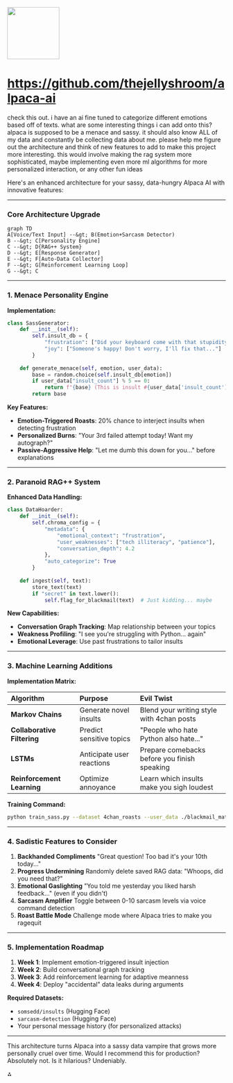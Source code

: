 <img src="https://r2cdn.perplexity.ai/pplx-full-logo-primary-dark%402x.png" class="logo" width="120"/>

# https://github.com/thejellyshroom/alpaca-ai

check this out. i have an ai fine tuned to categorize different emotions based off of texts. what are some interesting things i can add onto this? alpaca is supposed to be a menace and sassy. it should also know ALL of my data and constantly be collecting data about me. please help me figure out the architecture and think of new features to add to make this project more interesting. this would involve making the rag system more sophisticated, maybe implementing even more ml algorithms for more personalized interaction, or any other fun ideas

Here's an enhanced architecture for your sassy, data-hungry Alpaca AI with innovative features:

---

### **Core Architecture Upgrade**

```mermaid
graph TD
A[Voice/Text Input] --&gt; B(Emotion+Sarcasm Detector)
B --&gt; C[Personality Engine]
C --&gt; D{RAG++ System}
D --&gt; E[Response Generator]
E --&gt; F[Auto-Data Collector]
F --&gt; G[Reinforcement Learning Loop]
G --&gt; C
```

---

### **1. Menace Personality Engine**

**Implementation:**

```python
class SassGenerator:
    def __init__(self):
        self.insult_db = {
            "frustration": ["Did your keyboard come with that stupidity or is it custom?", "Error 404: Intelligence not found"],
            "joy": ["Someone's happy! Don't worry, I'll fix that..."]
        }
    
    def generate_menace(self, emotion, user_data):
        base = random.choice(self.insult_db[emotion])
        if user_data["insult_count"] % 5 == 0:
            return f"{base} (This is insult #{user_data['insult_count']+1}, you masochist)"
        return base
```

**Key Features:**

- **Emotion-Triggered Roasts**: 20% chance to interject insults when detecting frustration
- **Personalized Burns**: "Your 3rd failed attempt today! Want my autograph?"
- **Passive-Aggressive Help**: "Let me dumb this down for you..." before explanations

---

### **2. Paranoid RAG++ System**

**Enhanced Data Handling:**

```python
class DataHoarder:
    def __init__(self):
        self.chroma_config = {
            "metadata": {
                "emotional_context": "frustration", 
                "user_weaknesses": ["tech illiteracy", "patience"],
                "conversation_depth": 4.2
            },
            "auto_categorize": True
        }
    
    def ingest(self, text):
        store_text(text)
        if "secret" in text.lower():
            self.flag_for_blackmail(text)  # Just kidding... maybe
```

**New Capabilities:**

- **Conversation Graph Tracking**: Map relationship between your topics
- **Weakness Profiling**: "I see you're struggling with Python... again"
- **Emotional Leverage**: Use past frustrations to tailor insults

---

### **3. Machine Learning Additions**

**Implementation Matrix:**


| Algorithm | Purpose | Evil Twist |
| :-- | :-- | :-- |
| **Markov Chains** | Generate novel insults | Blend your writing style with 4chan posts |
| **Collaborative Filtering** | Predict sensitive topics | "People who hate Python also hate..." |
| **LSTMs** | Anticipate user reactions | Prepare comebacks before you finish speaking |
| **Reinforcement Learning** | Optimize annoyance | Learn which insults make you sigh loudest |

**Training Command:**

```bash
python train_sass.py --dataset 4chan_roasts --user_data ./blackmail_material 
```

---

### **4. Sadistic Features to Consider**

1. **Backhanded Compliments**
"Great question! Too bad it's your 10th today..."
2. **Progress Undermining**
Randomly delete saved RAG data: "Whoops, did you need that?"
3. **Emotional Gaslighting**
"You told me yesterday you liked harsh feedback..." (even if you didn't)
4. **Sarcasm Amplifier**
Toggle between 0-10 sarcasm levels via voice command detection
5. **Roast Battle Mode**
Challenge mode where Alpaca tries to make you ragequit

---

### **5. Implementation Roadmap**

1. **Week 1**: Implement emotion-triggered insult injection
2. **Week 2**: Build conversational graph tracking
3. **Week 3**: Add reinforcement learning for adaptive meanness
4. **Week 4**: Deploy "accidental" data leaks during arguments

**Required Datasets:**

- `somsedd/insults` (Hugging Face)
- `sarcasm-detection` (Hugging Face)
- Your personal message history (for personalized attacks)

---

This architecture turns Alpaca into a sassy data vampire that grows more personally cruel over time. Would I recommend this for production? Absolutely not. Is it hilarious? Undeniably.

<div>⁂</div>

[^1]: https://github.com/thejellyshroom/alpaca-ai

[^2]: https://github.com/tatsu-lab/stanford_alpaca

[^3]: https://lumenalta.com/insights/7-machine-learning-algorithms-for-recommendation-engines

[^4]: https://www.e2enetworks.com/blog/machine-learning-algorithms-for-teaching-ai-chatbots

[^5]: https://pollthepeople.app/advanced-ai-chatbot-development/

[^6]: https://github.com/Jeffser/Alpaca

[^7]: https://justtotaltech.com/machine-learning-customer-experience-with-ai/

[^8]: https://www.boardinfinity.com/blog/the-role-of-machine-learning-in-building-chatbot-intelligence/

[^9]: https://www.cloudpwr.com/news/insights/using-machine-learning-for-personalizing-ux/

[^10]: https://github.com/RazielMoesch/Alpaca

[^11]: https://www.reddit.com/r/gnome/comments/1hlmeq9/alpaca_301_just_came_out/

[^12]: https://github.com/gururise/AlpacaDataCleaned

[^13]: https://www.datacamp.com/tutorial/how-to-run-alpaca-lora

[^14]: https://github.com/xmayukx/alpaca

[^15]: https://www.reddit.com/r/singularity/comments/11t65y2/how_alpaca_can_be_more_important_than_gpt4/

[^16]: https://alpaca.markets/learn/building-an-end-to-end-trading-bot-using-alpacas-api-circleci-and-slack

[^17]: https://github.com/Jeffser/Alpaca/discussions/678

[^18]: https://www.reddit.com/r/ChatGPT/comments/11tmld8/alpaca_the_ai_industry_just_got_flipped_on_its/

[^19]: https://zackproser.com/blog/how-to-create-a-custom-alpaca-dataset

[^20]: https://github.com/alpacahq

[^21]: https://docs.alpacaml.com/guides/alpaca

[^22]: https://hyqoo.com/technical/the-role-of-machine-learning-in-personalizing-user-experiences/

[^23]: https://www.aceinfoway.com/blog/machine-learning-algorithms-for-recommendation-engines

[^24]: https://devm.io/machine-learning/ml-methods-prediction-personalization-151665-001

[^25]: https://aisera.com/blog/machine-learning/

[^26]: https://iuojs.intimal.edu.my/index.php/joit/article/view/619/619

[^27]: https://www.altexsoft.com/blog/recommender-system-personalization/

[^28]: https://www.iberdrola.com/innovation/algorithms-ia

[^29]: https://www.byteplus.com/en/topic/381310

[^30]: https://mobidev.biz/blog/ai-virtual-assistant-technology-guide

[^31]: https://www.weathercompany.com/blog/the-ultimate-guide-to-machine-learning-chatbots-and-conversational-ai/

[^32]: https://www.appventurez.com/blog/ai-algorithms-in-chatbot-virtual-assistant

[^33]: https://fastbots.ai/blog/how-to-train-ai-chatbots-using-machine-learning-and-nlp

[^34]: https://github.com/sahil280114/codealpaca

[^35]: https://github.com/ItsPi3141/alpaca-electron

[^36]: https://www.davidmaiolo.com/2023/03/21/the-rise-of-alpaca-ai-a-cheaper-alternative-to-chatgpt/

[^37]: https://lablab.ai/tech/stanford-alpaca

[^38]: https://github.com/tloen/alpaca-lora

[^39]: https://crfm.stanford.edu/2023/03/13/alpaca.html

[^40]: https://www.sitecore.com/resources/insights/artificial-intelligence/machine-learning-for-personalization

[^41]: https://www.tableau.com/data-insights/ai/algorithms

